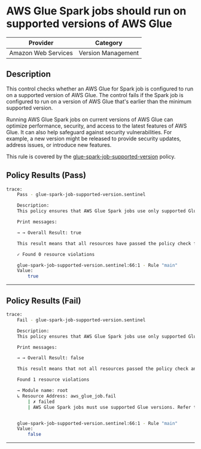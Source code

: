 # AWS Glue Spark jobs should run on supported versions of AWS Glue

|      Provider       |       Category       |
| ------------------- | -------------------- |
| Amazon Web Services |  Version Management  |

## Description

This control checks whether an AWS Glue for Spark job is configured to run on a supported version of AWS Glue. The control fails if the Spark job is configured to run on a version of AWS Glue that's earlier than the minimum supported version.

Running AWS Glue Spark jobs on current versions of AWS Glue can optimize performance, security, and access to the latest features of AWS Glue. It can also help safeguard against security vulnerabilities. For example, a new version might be released to provide security updates, address issues, or introduce new features.

This rule is covered by the [glue-spark-job-supported-version](https://github.com/hashicorp/policy-library-NIST-Policy-Set-for-AWS-Terraform/blob/main/policies/glue/glue-spark-job-supported-version.sentinel) policy.

## Policy Results (Pass)

```bash
trace:
    Pass - glue-spark-job-supported-version.sentinel

    Description:
    This policy ensures that AWS Glue Spark jobs use only supported Glue versions.

    Print messages:

    → → Overall Result: true

    This result means that all resources have passed the policy check for the policy glue-spark-job-supported-version.

    ✓ Found 0 resource violations

    glue-spark-job-supported-version.sentinel:66:1 - Rule "main"
    Value:
        true
```

---

## Policy Results (Fail)

```bash
trace:
    Fail - glue-spark-job-supported-version.sentinel

    Description:
    This policy ensures that AWS Glue Spark jobs use only supported Glue versions.

    Print messages:

    → → Overall Result: false

    This result means that not all resources passed the policy check and the protected behavior is not allowed for the policy glue-spark-job-supported-version.

    Found 1 resource violations

    → Module name: root
    ↳ Resource Address: aws_glue_job.fail
        | ✗ failed
        | AWS Glue Spark jobs must use supported Glue versions. Refer to https://docs.aws.amazon.com/securityhub/latest/userguide/glue-controls.html#glue-4 for more details.


    glue-spark-job-supported-version.sentinel:66:1 - Rule "main"
    Value:
        false
```

---
